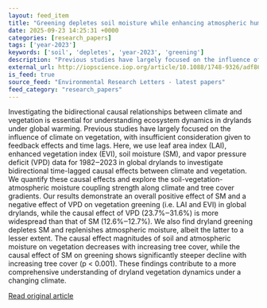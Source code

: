 ```yaml
---
layout: feed_item
title: "Greening depletes soil moisture while enhancing atmospheric humidity in global drylands"
date: 2025-09-23 14:25:31 +0000
categories: [research_papers]
tags: ['year-2023']
keywords: ['soil', 'depletes', 'year-2023', 'greening']
description: "Previous studies have largely focused on the influence of climate on vegetation, with insufficient consideration given to feedback effects and time lags"
external_url: http://iopscience.iop.org/article/10.1088/1748-9326/adf862
is_feed: true
source_feed: "Environmental Research Letters - latest papers"
feed_category: "research_papers"
---
```


Investigating the bidirectional causal relationships between climate and vegetation is essential for understanding ecosystem dynamics in drylands under global warming. Previous studies have largely focused on the influence of climate on vegetation, with insufficient consideration given to feedback effects and time lags. Here, we use leaf area index (LAI), enhanced vegetation index (EVI), soil moisture (SM), and vapor pressure deficit (VPD) data for 1982‒2023 in global drylands to investigate bidirectional time-lagged causal effects between climate and vegetation. We quantify these causal effects and explore the soil-vegetation-atmospheric moisture coupling strength along climate and tree cover gradients. Our results demonstrate an overall positive effect of SM and a negative effect of VPD on vegetation greening (i.e. LAI and EVI) in global drylands, while the causal effect of VPD (23.7%‒31.6%) is more widespread than that of SM (12.6%‒12.7%). We also find dryland greening depletes SM and replenishes atmospheric moisture, albeit the latter to a lesser extent. The causal effect magnitudes of soil and atmospheric moisture on vegetation decreases with increasing tree cover, while the causal effect of SM on greening shows significantly steeper decline with increasing tree cover (p < 0.001). These findings contribute to a more comprehensive understanding of dryland vegetation dynamics under a changing climate.

[Read original article](http://iopscience.iop.org/article/10.1088/1748-9326/adf862)
